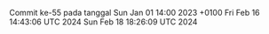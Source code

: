 Commit ke-55 pada tanggal Sun Jan 01 14:00 2023 +0100
Fri Feb 16 14:43:06 UTC 2024
Sun Feb 18 18:26:09 UTC 2024
